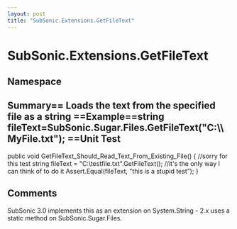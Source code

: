 ```yaml
---
layout: post
title: "SubSonic.Extensions.GetFileText"
---
```


# SubSonic.Extensions.GetFileText



<h2>Namespace</h2>

 
  

<h2>Summary== Loads the text from the specified file as a string  ==Example==string fileText=SubSonic.Sugar.Files.GetFileText("C:\\MyFile.txt");  ==Unit Test</h2>

 
public void GetFileText_Should_Read_Text_From_Existing_File() {  //sorry for this test  string fileText = "C:\\testfile.txt".GetFileText();  //it's the only way I can think of to do it  Assert.Equal(fileText, "this is a stupid test"); }  

<h2>Comments</h2>

 SubSonic 3.0 implements this as an extension on System.String - 2.x uses a static method on SubSonic.Sugar.Files.
